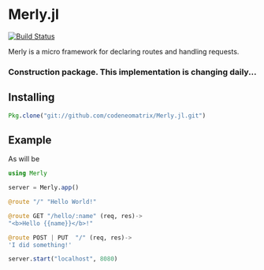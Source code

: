 # Merly.jl

[![Build Status](https://travis-ci.org/codeneomatrix/Merly.jl.svg?branch=master)](https://travis-ci.org/codeneomatrix/Merly.jl)


Merly is a micro framework for declaring routes and handling requests.

### Construction package.  This implementation is changing daily...


Installing
----------
```julia
Pkg.clone("git://github.com/codeneomatrix/Merly.jl.git")
```

## Example
As will be
```julia
using Merly

server = Merly.app()

@route "/" "Hello World!"

@route GET "/hello/:name" (req, res)->
"<b>Hello {{name}}</b>!"

@route POST | PUT  "/" (req, res)->
'I did something!'

server.start("localhost", 8080)

```
